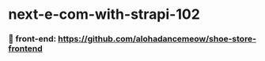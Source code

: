 # next-e-com-with-strapi-102

### 🐥 front-end: https://github.com/alohadancemeow/shoe-store-frontend
